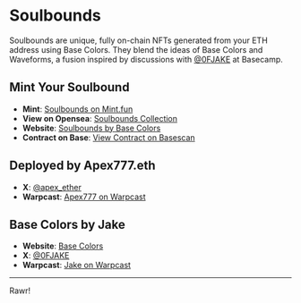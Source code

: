 # Soulbounds

Soulbounds are unique, fully on-chain NFTs generated from your ETH address using Base Colors. They blend the ideas of Base Colors and Waveforms, a fusion inspired by discussions with [@0FJAKE](https://x.com/0FJAKE) at Basecamp.

## Mint Your Soulbound
- **Mint**: [Soulbounds on Mint.fun](https://mint.fun/base/0xAAe243A3876d6385A576Df6b2EeAb752254Fb149)
- **View on Opensea**: [Soulbounds Collection](https://opensea.io/collection/soulbounds)
- **Website**: [Soulbounds by Base Colors](https://www.basecolors.com/soulbounds)
- **Contract on Base**: [View Contract on Basescan](https://basescan.org/address/0xaae243a3876d6385a576df6b2eeab752254fb149)

## Deployed by Apex777.eth
- **X**: [@apex_ether](https://x.com/apex_ether)
- **Warpcast**: [Apex777 on Warpcast](https://warpcast.com/apex777)

## Base Colors by Jake
- **Website**: [Base Colors](https://www.basecolors.com/)
- **X**: [@0FJAKE](https://x.com/0fjake)
- **Warpcast**: [Jake on Warpcast](https://warpcast.com/jake)

---

Rawr!